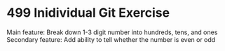 # 499 Inidividual Git Exercise

Main feature: Break down 1-3 digit number into hundreds, tens, and ones
Secondary feature: Add ability to tell whether the number is even or odd
